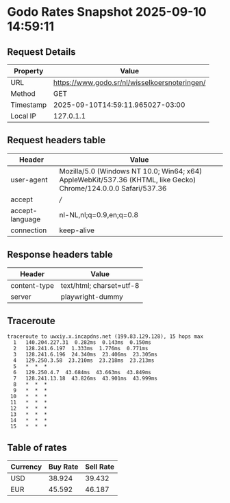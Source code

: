 # Godo Rates Snapshot 2025-09-10 14:59:11
## Request Details

| Property | Value |
|----------|-------|
| URL | https://www.godo.sr/nl/wisselkoersnoteringen/ |
| Method | GET |
| Timestamp | 2025-09-10T14:59:11.965027-03:00 |
| Local IP | 127.0.1.1 |
    
## Request headers table

| Header | Value |
|--------|-------|
| user-agent | Mozilla/5.0 (Windows NT 10.0; Win64; x64) AppleWebKit/537.36 (KHTML, like Gecko) Chrome/124.0.0.0 Safari/537.36 |
| accept | */* |
| accept-language | nl-NL,nl;q=0.9,en;q=0.8 |
| connection | keep-alive |

    
## Response headers table
| Header | Value |
|--------|-------|
| content-type | text/html; charset=utf-8 |
| server | playwright-dummy |

## Traceroute 

```
traceroute to uwxiy.x.incapdns.net (199.83.129.128), 15 hops max
  1   140.204.227.31  0.282ms  0.143ms  0.150ms 
  2   128.241.6.197  1.333ms  1.776ms  0.771ms 
  3   128.241.6.196  24.340ms  23.406ms  23.305ms 
  4   129.250.3.58  23.210ms  23.218ms  23.213ms 
  5   *  *  * 
  6   129.250.4.7  43.684ms  43.663ms  43.849ms 
  7   128.241.13.18  43.826ms  43.901ms  43.999ms 
  8   *  *  * 
  9   *  *  * 
 10   *  *  * 
 11   *  *  * 
 12   *  *  * 
 13   *  *  * 
 14   *  *  * 
 15   *  *  * 

```


## Table of rates

| Currency | Buy Rate | Sell Rate |
|----------|----------|-----------|
| USD | 38.924 | 39.432 |
| EUR | 45.592 | 46.187 |
